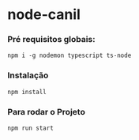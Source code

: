 # node-canil
### Pré requisitos globais:
`npm i -g nodemon typescript ts-node`

### Instalação
`npm install`

### Para rodar o Projeto
`npm run start`